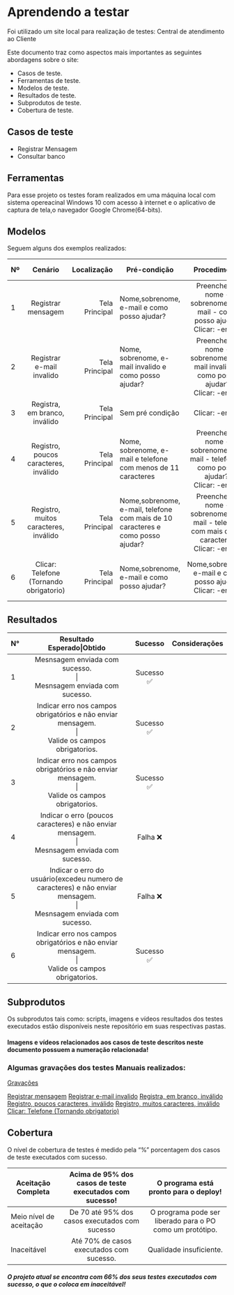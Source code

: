 # Aprendendo a testar
Foi utilizado um site local para realização de testes: Central de atendimento ao Cliente

Este documento traz como aspectos mais importantes as seguintes abordagens sobre o site:


* Casos de teste. 
* Ferramentas de teste. 
* Modelos de teste. 
* Resultados de teste. 
* Subprodutos de teste. 
* Cobertura de teste. 

## Casos de teste

* Registrar Mensagem
* Consultar banco



## Ferramentas

Para esse projeto os testes foram realizados em uma máquina local com sistema opereacinal Windows 10 com acesso à internet e o aplicativo de captura de tela,o navegador Google Chrome(64-bits).

## Modelos

Seguem alguns dos exemplos realizados:



| Nº | Cenário | Localização | Pré-condição | Procedimento | Resultado esperado:
| ------------- |:-------------:| -----:| ------------- |:-------------:| -----:|
| 1 | Registrar mensagem | Tela Principal | Nome,sobrenome, e-mail e como posso ajudar? | Preencher: - nome - sobrenome - e-mail - como posso ajudar?<br/> Clicar: -enviar| Mensagem enviada com sucesso!. |
| 2  | Registrar e-mail invalido| Tela Principal | Nome, sobrenome, e-mail invalido e como posso ajudar? | Preencher: - nome - sobrenome - e-mail invalido e como posso ajudar? <br/> Clicar: -enviar | Indicar erro nos campos obrigatórios e não enviar mensagem. |
| 3 | Registra, em branco, inválido | Tela Principal | Sem pré condição | Clicar: -enviar | Indicar o erro e enviar mensagem. |
| 4 | Registro, poucos caracteres, inválido | Tela Principal | Nome, sobrenome, e-mail e telefone com menos de 11 caracteres | Preencher: - nome - sobrenome - e-mail - telefone - como posso ajudar?. <br/> Clicar: -enviar | Indicar o erro (poucos caracteres) e não enviar mensagem. |
| 5 | Registro, muitos caracteres, inválido | Tela Principal | Nome,sobrenome, e-mail, telefone com mais de 10 caracteres e como posso ajudar? | Preencher: - nome - sobrenome - e-mail - telefone com mais de 11 caracteres  <br/> Clicar: -enviar | Indicar o erro(excedeu caracteres) e não enviar enviar mensagem. |
| 6 | Clicar: Telefone (Tornando obrigatorio)  | Tela Principal | Nome,sobrenome, e-mail e como posso ajudar? | Nome,sobrenome, e-mail e como posso ajudar? <br/> Clicar: -enviar | Indicar o erro campos obrigatorios e não enviar mensagem. |


## Resultados

|N°|Resultado <br/> Esperado\|Obtido|  Sucesso  |Considerações|
| ------------- |:----------------:|:--------:| ------------- |
|1|Mesnsagem enviada com sucesso. <br/> \| <br/> Mesnsagem enviada com sucesso.|Sucesso ✅|
|2|Indicar erro nos campos obrigatórios e não enviar mensagem. <br/> \| <br/> Valide os campos obrigatorios. | Sucesso ✅|
|3|Indicar erro nos campos obrigatórios e não enviar mensagem. <br/> \| <br/> Valide os campos obrigatorios. | Sucesso ✅|
|4|Indicar o erro (poucos caracteres) e não enviar mensagem. <br/> \| <br/> Mesnsagem enviada com sucesso. | Falha ❌|
|5|Indicar o erro do usuário(excedeu numero de caracteres) e não  enviar mensagem. <br/> \| <br/> Mesnsagem enviada com sucesso. | Falha ❌|
|6|Indicar erro nos campos obrigatórios e não enviar mensagem. <br/> \| <br/> Valide os campos obrigatorios. | Sucesso ✅|


## Subprodutos
Os subprodutos tais como: scripts, imagens e vídeos resultados dos testes executados estão disponíveis neste repositório em suas respectivas pastas.
#### Imagens e vídeos relacionados aos casos de teste descritos neste documento possuem a numeração relacionada!


### Algumas gravações dos testes Manuais realizados:


[Gravações](https://github.com/gabrielviana33/Aprendendo-a-testar/tree/main/Videos)


[Registrar mensagem](Videos/T1.mp4)
[Registrar e-mail invalido](Videos/T2.mp4)
[Registra, em branco, inválido](Videos/T3.mp4)
[Registro, poucos caracteres, inválido](Videos/T4.mp4)
[Registro, muitos caracteres, inválido](Videos/T5.mp4)
[Clicar: Telefone (Tornando obrigatorio)](Videos/T6.mp4)

## Cobertura

O nível de cobertura de testes é medido pela “%” porcentagem dos casos de teste executados com sucesso.

|Aceitação Completa |Acima de 95% dos casos de teste executados com sucesso!|O programa está pronto para o deploy!|
| ------------- |:----------------:|:--------:|
|Meio nível de aceitação|De 70 até 95% dos casos executados com sucesso|O programa pode ser liberado para o PO como um protótipo.|
|Inaceitável|Até 70% de casos executados com sucesso.|Qualidade insuficiente.|

##### O projeto atual se encontra com 66% dos seus testes executados com sucesso, o que o coloca em inaceitável!


<br/> 

